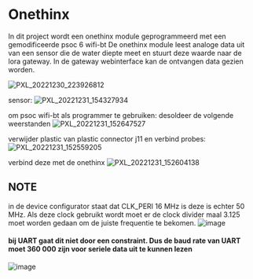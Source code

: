 # Onethinx



In dit project wordt een onethinx module geprogrammeerd met een gemodificeerde psoc 6 wifi-bt
De onethinx module leest analoge data uit van een sensor die de water diepte meet en stuurt deze waarde naar de lora gateway.
In de gateway webinterface kan de ontvangen data gezien worden.

![PXL_20221230_223926812](https://user-images.githubusercontent.com/69217508/210148726-828cacad-d41c-4acf-9ffa-9deecfd0d892.jpg)


sensor:
![PXL_20221231_154327934](https://user-images.githubusercontent.com/69217508/210148819-5375de14-35e9-4b9a-88a5-c1856e9bc16a.jpg)



om psoc wifi-bt  als programmer te gebruiken:
desoldeer de volgende weerstanden
![PXL_20221231_152647527](https://user-images.githubusercontent.com/69217508/210142503-422bd518-a473-4423-9646-8b9f67ccd8b5.jpg)

verwijder plastic van plastic connector j11 en verbind probes: 
![PXL_20221231_152559205](https://user-images.githubusercontent.com/69217508/210142771-b293ada1-bbe3-4537-804e-e8725bb797e7.jpg)

verbind deze met de onethinx
![PXL_20221231_152604138](https://user-images.githubusercontent.com/69217508/210148666-b6369de5-fbd1-4f8f-b1c7-5ccb674a9b21.jpg)


## NOTE
in de device configurator staat dat CLK_PERI 16 MHz is deze is echter 50 MHz.
Als deze clock gebruikt wordt moet er de clock divider maal 3.125 moet worden gedaan om de juiste frequentie te bekomen.
![image](https://user-images.githubusercontent.com/69217508/210148976-824a3551-34e4-4a34-b2e7-45293fa17db6.png)

#### bij UART gaat dit niet door een constraint. Dus de baud rate van UART moet 360 000 zijn voor seriele data uit te kunnen lezen
![image](https://user-images.githubusercontent.com/69217508/210149052-29192e18-6f5f-4717-a90d-b48bd1936197.png)


